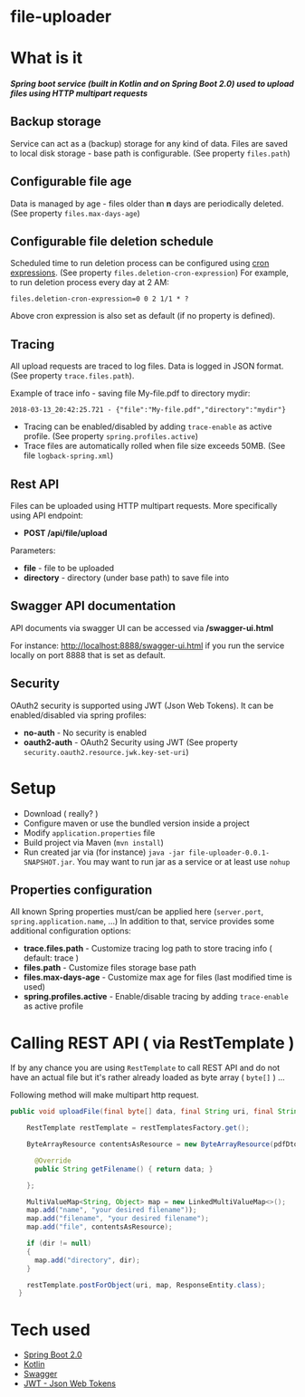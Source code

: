 # file-uploader

# What is it

##### Spring boot service (built in Kotlin and on Spring Boot 2.0) used to upload files using HTTP multipart requests

## Backup storage

Service can act as a (backup) storage for any kind of data. Files are saved to local disk storage - base path is configurable.
(See property `files.path`)

## Configurable file age

Data is managed by age - files older than **n** days are periodically deleted. (See property `files.max-days-age`)

## Configurable file deletion schedule
 
Scheduled time to run deletion process can be configured using [cron expressions](http://www.cronmaker.com). 
(See property `files.deletion-cron-expression`) For example, to run deletion process every day at 2 AM:

``
files.deletion-cron-expression=0 0 2 1/1 * ?
``

Above cron expression is also set as default (if no property is defined).

## Tracing

All upload requests are traced to log files. Data is logged in JSON format. (See property `trace.files.path`).

Example of trace info - saving file My-file.pdf to directory mydir:

``
  2018-03-13_20:42:25.721 - {"file":"My-file.pdf","directory":"mydir"}
``

- Tracing can be enabled/disabled by adding `trace-enable` as active profile. (See property `spring.profiles.active`)
- Trace files are automatically rolled when file size exceeds 50MB.  (See file `logback-spring.xml`)

## Rest API

Files can be uploaded using HTTP multipart requests. More specifically using API endpoint:

- **POST /api/file/upload**

Parameters:

- __file__ - file to be uploaded
- __directory__ - directory (under base path) to save file into

## Swagger API documentation

API documents via swagger UI can be accessed via **/swagger-ui.html**

For instance: [http://localhost:8888/swagger-ui.html](http://localhost:8888/swagger-ui.html) if you run the service locally on port 8888 that is set as default.

## Security

OAuth2 security is supported using JWT (Json Web Tokens). It can be enabled/disabled via spring profiles:

- **no-auth** - No security is enabled
- **oauth2-auth** - OAuth2 Security using JWT (See property `security.oauth2.resource.jwk.key-set-uri`)


# Setup

- Download ( really? )
- Configure maven or use the bundled version inside a project
- Modify `application.properties` file
- Build project via Maven (`mvn install`)
- Run created jar via (for instance) `java -jar file-uploader-0.0.1-SNAPSHOT.jar`. 
You may want to run jar as a service or at least use `nohup`

## Properties configuration

All known Spring properties must/can be applied here (`server.port`, `spring.application.name`, ...) In addition to that,
service provides some additional configuration options:

- **trace.files.path** - Customize tracing log path to store tracing info ( default: trace )
- **files.path** - Customize files storage base path 
- **files.max-days-age** - Customize max age for files (last modified time is used)
- **spring.profiles.active** - Enable/disable tracing by adding `trace-enable` as active profile

# Calling REST API ( via RestTemplate )

If by any chance you are using `RestTemplate` to call REST API and do not have an actual file but it's rather already loaded as byte array ( `byte[]` ) ...

Following method will make multipart http request.

```java
public void uploadFile(final byte[] data, final String uri, final String dir) {

    RestTemplate restTemplate = restTemplatesFactory.get();

    ByteArrayResource contentsAsResource = new ByteArrayResource(pdfDto.getData()) {

      @Override
      public String getFilename() { return data; }

    };

    MultiValueMap<String, Object> map = new LinkedMultiValueMap<>();
    map.add("name", "your desired filename"));
    map.add("filename", "your desired filename");
    map.add("file", contentsAsResource);

    if (dir != null)
    {
      map.add("directory", dir);
    }

    restTemplate.postForObject(uri, map, ResponseEntity.class);
  }
```


# Tech used

- [Spring Boot 2.0](https://projects.spring.io/spring-boot/)
- [Kotlin](https://kotlinlang.org/)
- [Swagger](https://swagger.io/)
- [JWT - Json Web Tokens](https://jwt.io)

